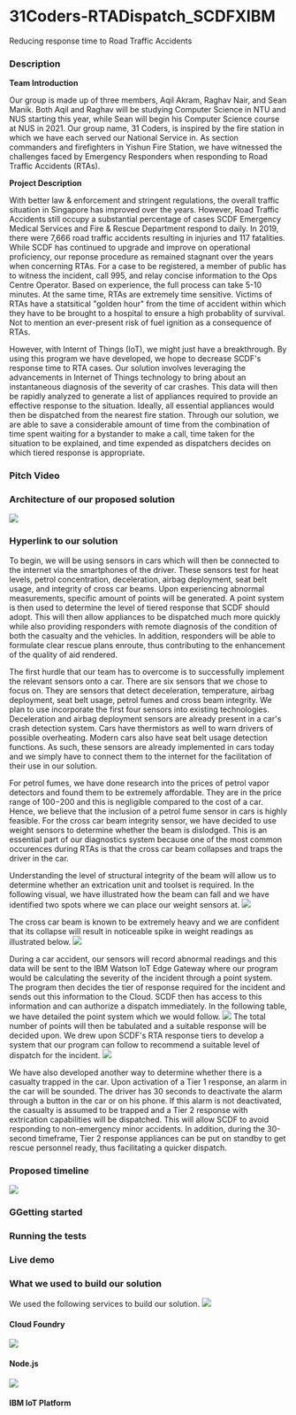 # 31Coders-RTADispatch_SCDFXIBM
Reducing response time to Road Traffic Accidents 

### Description

**Team Introduction**

Our group is made up of three members, Aqil Akram, Raghav Nair, and Sean Manik. Both Aqil and Raghav will be studying Computer Science in NTU and NUS starting this year, while Sean will begin his Computer Science course at NUS in 2021. Our group name, 31 Coders, is inspired by the fire station in which we have each served our National Service in. As section commanders and firefighters in Yishun Fire Station, we have witnessed the challenges faced by Emergency Responders when responding to Road Traffic Accidents (RTAs). 

**Project Description**

With better law & enforcement and stringent regulations, the overall traffic situation in Singapore has improved over the years. However, Road Traffic Accidents still occupy a substantial percentage of cases SCDF Emergency Medical Services and Fire & Rescue Department respond to daily. In 2019, there were 7,666 road traffic accidents resulting in injuries and 117 fatalities. While SCDF has continued to upgrade and improve on operational proficiency, our reponse procedure as remained stagnant over the years when concerning RTAs. For a case to be registered, a member of public has to witness the incident, call 995, and relay concise information to the Ops Centre Operator. Based on experience, the full process can take 5-10 minutes. At the same time, RTAs are extremely time sensitive. Victims of RTAs have a statsitical "golden hour" from the time of accident within which they have to be brought to a hospital to ensure a high probablity of survival. Not to mention an ever-present risk of fuel ignition as a consequence of RTAs. 

However, with Internt of Things (IoT), we might just have a breakthrough. By using this program we have developed, we hope to decrease SCDF's response time to RTA cases. 
Our solution involves leveraging the advancements in Internet of Things technology to bring about an instantaneous diagnosis of the severity of car crashes. This data will then be rapidly analyzed to generate a list of appliances required to provide an effective response to the situation. Ideally, all essential appliances would then be dispatched from the nearest fire station. Through our solution, we are able to save a considerable amount of time from the combination of time spent waiting for a bystander to make a call, time taken for the situation to be explained, and time expended as dispatchers decides on which tiered response is appropriate. 
### Pitch Video
### Architecture of our proposed solution
![](Images/Architecture.png)
### Hyperlink to our solution
To begin, we will be using sensors in cars which will then be connected to the internet via the smartphones of the driver. These sensors test for heat levels, petrol concentration, deceleration, airbag deployment, seat belt usage, and integrity of cross car beams. Upon experiencing abnormal measurements, specific amount of points will be generated. A point system is then used to determine the level of tiered response that SCDF should adopt. This will then allow appliances to be dispatched much more quickly while also providing responders with remote diagnosis of the condition of both the casualty and the vehicles. In addition, responders will be able to formulate clear rescue plans enroute, thus contributing to the enhancement of the quality of aid rendered.

The first hurdle that our team has to overcome is to successfully implement the relevant sensors onto a car. There are six sensors that we chose to focus on. They are sensors that detect deceleration, temperature, airbag deployment, seat belt usage, petrol fumes and cross beam integrity. We plan to use incorporate the first four sensors into existing technologies. Deceleration and airbag deployment sensors are already present in a car's crash detection system. Cars have thermistors as well to warn drivers of possible overheating. Modern cars also have seat belt usage detection functions. As such, these sensors are already implemented in cars today and we simply have to connect them to the internet for the facilitation of their use in our solution.

For petrol fumes, we have done research into the prices of petrol vapor detectors and found them to be extremely affordable. They are in the price range of $100-$200 and this is negligible compared to the cost of a car. Hence, we believe that the inclusion of a petrol fume sensor in cars is highly feasible. For the cross car beam integrity sensor, we have decided to use weight sensors to determine whether the beam is dislodged. This is an essential part of our diagnostics system because one of the most common occurences during RTAs is that the cross car beam collapses and traps the driver in the car. 

Understanding the level of structural integrity of the beam will allow us to determine whether an extrication unit and toolset is required. In the following visual, we have illustrated how the beam can fall and we have identified two spots where we can place our weight sensors at.
![](Images/Cross%20car%20beam%20sensors.png)

The cross car beam is known to be extremely heavy and we are confident that its collapse will result in noticeable spike in weight readings as illustrated below.
![](Images/CrossCarBeamGraph.png)

During a car accident, our sensors will record abnormal readings and this data will be sent to the IBM Watson IoT Edge Gateway where our program would be calculating the severity of the incident through a point system. The program then decides the tier of response required for the incident and sends out this information to the Cloud. SCDF then has access to this information and can authorize a dispatch immediately. In the following table, we have detailed the point system which we would follow.
![](Images/Diagnostics2.png)
The total number of points will then be tabulated and a suitable response will be decided upon. We drew upon SCDF's RTA response tiers to develop a system that our program can follow to recommend a suitable level of dispatch for the incident.
![](Images/Tiered%20Response.png)

We have also developed another way to determine whether there is a casualty trapped in the car. Upon activation of a Tier 1 response, an alarm in the car will be sounded. The driver has 30 seconds to deactivate the alarm through a button in the car or on his phone. If this alarm is not deactivated, the casualty is assumed to be trapped and a Tier 2 response with extrication capabilities will be dispatched. This will allow SCDF to avoid responding to non-emergency minor accidents. In addition, during the 30-second timeframe, Tier 2 response appliances can be put on standby to get rescue personnel ready, thus facilitating a quicker dispatch.
### Proposed timeline
![](Images/Proposed%20timeline.png)
### GGetting started
### Running the tests
### Live demo
### What we used to build our solution
We used the following services to build our solution.
![](Images/CloudFoundry.png)
#### Cloud Foundry
![](Images/node.js.jpeg)
#### Node.js
![](Images/IBMIoTPlatform.jpeg)
#### IBM IoT Platform

